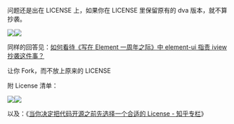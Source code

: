 问题还是出在 LICENSE 上，如果你在 LICENSE 里保留原有的 dva 版本，就不算抄袭。

  
![](https://pic4.zhimg.com/v2-2e1bb8ba512e6cf7866ee53b6914a067_b.png)![](https://zhstatic.zhihu.com/assets/zhihu/ztext/whitedot.jpg)  

同样的回答见：[如何看待《写在 Element 一周年之际》中 element-ui 指责 iview
抄袭这件事？](https://www.zhihu.com/question/57118065/answer/151706381)

  

让你 Fork，而不放上原来的 LICENSE

  

附 License 清单：

![](https://pic4.zhimg.com/v2-3c47e48714a15bd58c938b349e6bee27_b.png)![](https://zhstatic.zhihu.com/assets/zhihu/ztext/whitedot.jpg)  

以及：《[当你决定把代码开源之前先选择一个合适的 License -
知乎专栏](https://zhuanlan.zhihu.com/p/24575976)》

